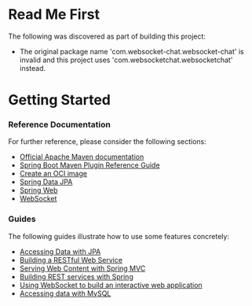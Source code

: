 # Read Me First
The following was discovered as part of building this project:

* The original package name 'com.websocket-chat.websocket-chat' is invalid and this project uses 'com.websocketchat.websocketchat' instead.

# Getting Started

### Reference Documentation
For further reference, please consider the following sections:

* [Official Apache Maven documentation](https://maven.apache.org/guides/index.html)
* [Spring Boot Maven Plugin Reference Guide](https://docs.spring.io/spring-boot/docs/3.2.3/maven-plugin/reference/html/)
* [Create an OCI image](https://docs.spring.io/spring-boot/docs/3.2.3/maven-plugin/reference/html/#build-image)
* [Spring Data JPA](https://docs.spring.io/spring-boot/docs/3.2.3/reference/htmlsingle/index.html#data.sql.jpa-and-spring-data)
* [Spring Web](https://docs.spring.io/spring-boot/docs/3.2.3/reference/htmlsingle/index.html#web)
* [WebSocket](https://docs.spring.io/spring-boot/docs/3.2.3/reference/htmlsingle/index.html#messaging.websockets)

### Guides
The following guides illustrate how to use some features concretely:

* [Accessing Data with JPA](https://spring.io/guides/gs/accessing-data-jpa/)
* [Building a RESTful Web Service](https://spring.io/guides/gs/rest-service/)
* [Serving Web Content with Spring MVC](https://spring.io/guides/gs/serving-web-content/)
* [Building REST services with Spring](https://spring.io/guides/tutorials/rest/)
* [Using WebSocket to build an interactive web application](https://spring.io/guides/gs/messaging-stomp-websocket/)
* [Accessing data with MySQL](https://spring.io/guides/gs/accessing-data-mysql/)


